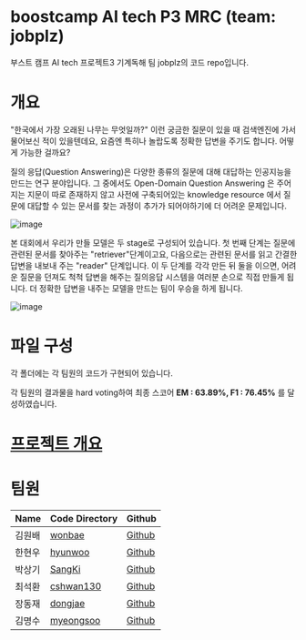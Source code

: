# boostcamp AI tech P3 MRC (team: jobplz)
부스트 캠프 AI tech 프로젝트3 기계독해 팀 jobplz의 코드 repo입니다.

# 개요

"한국에서 가장 오래된 나무는 무엇일까?" 이런 궁금한 질문이 있을 때 검색엔진에 가서 물어보신 적이 있을텐데요, 요즘엔 특히나 놀랍도록 정확한 답변을 주기도 합니다. 어떻게 가능한 걸까요?

질의 응답(Question Answering)은 다양한 종류의 질문에 대해 대답하는 인공지능을 만드는 연구 분야입니다. 그 중에서도 Open-Domain Question Answering 은 주어지는 지문이 따로 존재하지 않고 사전에 구축되어있는 knowledge resource 에서 질문에 대답할 수 있는 문서를 찾는 과정이 추가가 되어야하기에 더 어려운 문제입니다.

![image](https://user-images.githubusercontent.com/9896149/120650563-e03c3200-c4b8-11eb-8386-e106b44b2c89.png)


본 대회에서 우리가 만들 모델은 두 stage로 구성되어 있습니다. 첫 번째 단계는 질문에 관련된 문서를 찾아주는 "retriever"단계이고요, 다음으로는 관련된 문서를 읽고 간결한 답변을 내보내 주는 "reader" 단계입니다. 이 두 단계를 각각 만든 뒤 둘을 이으면, 어려운 질문을 던져도 척척 답변을 해주는 질의응답 시스템을 여러분 손으로 직접 만들게 됩니다. 더 정확한 답변을 내주는 모델을 만드는 팀이 우승을 하게 됩니다.

![image](https://user-images.githubusercontent.com/9896149/120650591-e6caa980-c4b8-11eb-8b78-de38ec4fdd79.png)

# 파일 구성

각 폴더에는 각 팀원의 코드가 구현되어 있습니다.

각 팀원의 결과물을 hard voting하여 최종 스코어 **EM : 63.89%, F1 :	76.45%** 를 달성하였습니다.

# [프로젝트 개요](https://github.com/bcaitech1/p3-mrc-jobplz/blob/main/project_overview.pdf)

# 팀원
|Name|Code Directory|Github|
|------|---|---|
|김원배|[wonbae](wonbae)|[Github](https://github.com/wonbae)|
|한현우|[hyunwoo](hyunwoo)|[Github](https://github.com/CodeNinja1126)|
|박상기|[SangKi](SangKi)|[Github](https://github.com/sangki930)|
|최석환|[cshwan130](cshwan130)|[Github](https://github.com/loyalsp13)|
|장동재|[dongjae](dongjae)|[Github](https://github.com/DongjaeJang)|
|김명수|[myeongsoo](myeongsoo)|[Github](https://github.com/Kim-Myeong-Soo)|
